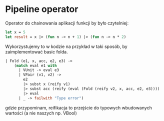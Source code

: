 # Pipeline operator

Operator do chainowania aplikacji funkcji by było czytelniej:

```ml
let x = 5
let result = x |> (fun n -> n + 1) |> (fun n -> n * 2)
```

Wykorzystujemy to w kodzie na przykład w taki sposób, by zaimplementować basic folda.

```ml
| Fold (e1, x, acc, e2, e3) -> 
    (match eval e1 with 
      | VUnit -> eval e3 
      | VPair (v1, v2) -> 
        e2 
        |> subst x (reify v1) 
        |> subst acc (reify (eval (Fold (reify v2, x, acc, e2, e3)))) 
        |> eval 
      | _ -> failwith "Type error")
```

gdzie przypominam, reifikacja to przejście do typowych wbudowanych wartości (a nie naszych np. VBool)